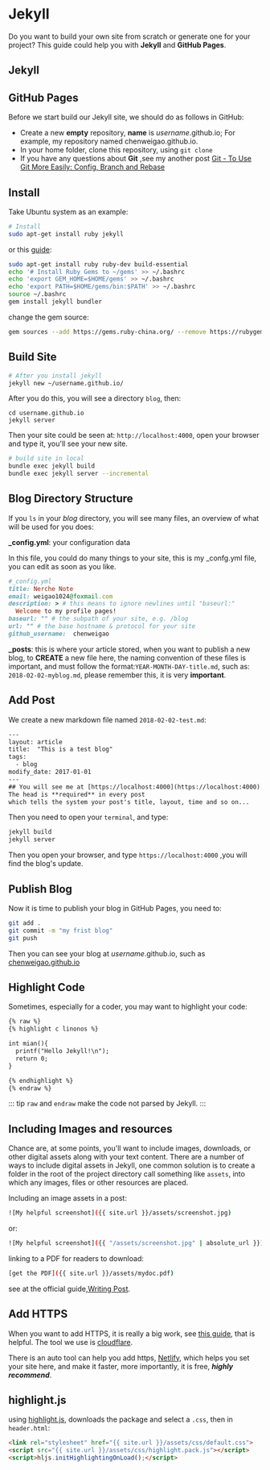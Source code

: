 # Jekyll

Do you want to build your own site from scratch or generate one for your project? This guide could help you with **Jekyll** and **GitHub Pages**.

## Jekyll

## GitHub Pages

Before we start build our Jekyll site, we should do as follows in GitHub:

- Create a new **empty** repository, **name** is *username*.github.io; For example, my repository named chenweigao.github.io.
- In your home folder, clone this repository, using `git clone`
- If you have any questions about **Git** ,see my another post [Git - To Use Git More Easily: Config, Branch and Rebase](https://chenweigao.github.io/2018/01/12/git.html)

## Install

Take Ubuntu system as an example:

```bash
# Install 
sudo apt-get install ruby jekyll
```

or this [guide](https://jekyllrb.com/docs/installation/#ubuntu):

```bash
sudo apt-get install ruby ruby-dev build-essential
echo '# Install Ruby Gems to ~/gems' >> ~/.bashrc
echo 'export GEM_HOME=$HOME/gems' >> ~/.bashrc
echo 'export PATH=$HOME/gems/bin:$PATH' >> ~/.bashrc
source ~/.bashrc
gem install jekyll bundler
```

change the gem source:

```bash
gem sources --add https://gems.ruby-china.org/ --remove https://rubygems.org/
```



## Build Site

```bash
# After you install jekyll
jekyll new ~/username.github.io/
```

After you do this, you will see a directory `blog`, then:

```
cd username.github.io
jekyll server
```

Then your site could be seen at: `http://localhost:4000`, open your browser and type it, you'll see your new site.

```bash
# build site in local
bundle exec jekyll build
bundle exec jekyll server --incremental
```

## Blog Directory Structure

If you `ls` in your *blog* directory, you will see many files, an overview of what will be used for you does:

**_config.yml**:  your configuration data

In this file, you could do many things to your site, this is my _confg.yml file, you can edit as soon as you like.

```ruby
#_config.yml
title: Nerche Note
email: weigao1024@foxmail.com
description: > # this means to ignore newlines until "baseurl:"
  Welcome to my profile pages!
baseurl: "" # the subpath of your site, e.g. /blog
url: "" # the base hostname & protocol for your site
github_username:  chenweigao
```


**_posts**:  this is where your article stored, when you want to publish a new blog, to **CREATE** a new file here, the naming convention of these files is important, and must follow the format:`YEAR-MONTH-DAY-title.md`, such as: `2018-02-02-myblog.md`, please remember this, it is very **important**. 

## Add Post

We create a new markdown file named `2018-02-02-test.md`:

```html
---
layout: article
title:  "This is a test blog"
tags:
  - blog
modify_date: 2017-01-01
---
## You will see me at [https://localhost:4000](https://localhost:4000)
The head is **required** in every post
which tells the system your post's title, layout, time and so on...
```

Then you need to open your `terminal`, and type: 

```bash
jekyll build
jekyll server
```

Then you open your browser, and type `https://localhost:4000` ,you will find the blog's update.

## Publish Blog

Now it is time to publish your blog in GitHub Pages, you need to:

```bash
git add .
git commit -m "my frist blog"
git push
```

Then you can see your blog at *username*.github.io, such as [chenweigao.github.io](chenweigao.github.io)

## Highlight Code

Sometimes, especially for a coder, you may want to highlight your code:

```html
{% raw %}
{% highlight c linonos %}

int mian(){
  printf("Hello Jekyll!\n");
  return 0;
}

{% endhighlight %}
{% endraw %}
```

::: tip
`raw` and `endraw` make the code not parsed by Jekyll.
:::

## Including Images and resources

Chance are, at some points, you'll want to include images, downloads, or other digital assets along with your text content. There are a number of ways to include digital assets in Jekyll, one common solution is to create a folder in the root of the project directory call something like `assets`, into which any images, files or  other resources are placed.

Including an image assets in a post:

```bash
![My helpful screenshot]({{ site.url }}/assets/screenshot.jpg)
```

or:

```bash
![My helpful screenshot]({{ "/assets/screenshot.jpg" | absolute_url }})
```

linking to a PDF for readers to download:

```bash
[get the PDF]({{ site.url }}/assets/mydoc.pdf)
```

see at the official guide,[Writing Post](https://jekyllrb.com/docs/posts/).

## Add HTTPS

When you want to add HTTPS, it is really a big work, see [this guide](https://zhuanlan.zhihu.com/p/22667528), that is helpful. The tool we use is [cloudflare](https://www.cloudflare.com/).

There is an auto tool can help you add https, [Netlify](https://app.netlify.com/), which helps you set your site here, and make it faster, more importantly, it is free, ***highly recommend***.

## highlight.js

using  [highlight.js](https://highlightjs.org/), downloads the package and select  a `.css`, then in `header.html`:

```html
<link rel="stylesheet" href="{{ site.url }}/assets/css/default.css">
<script src="{{ site.url }}/assets/css/highlight.pack.js"></script>
<script>hljs.initHighlightingOnLoad();</script>
```